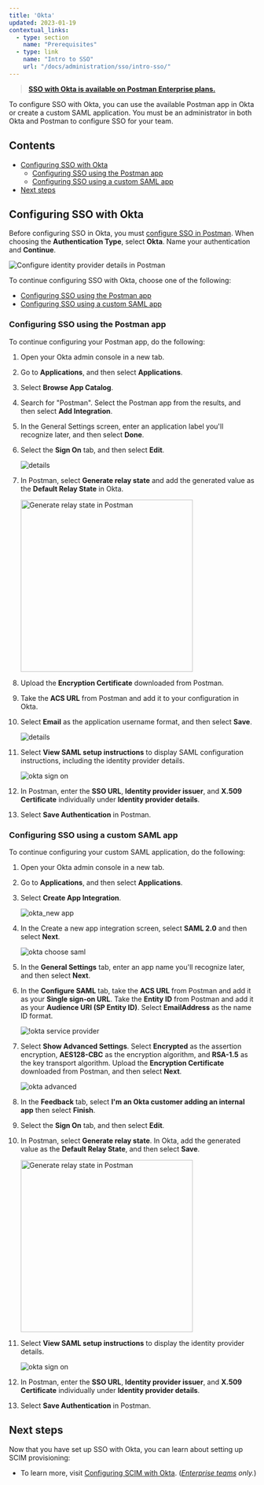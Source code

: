 ```yaml
---
title: 'Okta'
updated: 2023-01-19
contextual_links:
  - type: section
    name: "Prerequisites"
  - type: link
    name: "Intro to SSO"
    url: "/docs/administration/sso/intro-sso/"
---
```


> **[SSO with Okta is available on Postman Enterprise plans.](https://www.postman.com/pricing)**

To configure SSO with Okta, you can use the available Postman app in Okta or create a custom SAML application. You must be an administrator in both Okta and Postman to configure SSO for your team.

## Contents

* [Configuring SSO with Okta](#configuring-sso-with-okta)
    * [Configuring SSO using the Postman app](#configuring-sso-using-the-postman-app)
    * [Configuring SSO using a custom SAML app](#configuring-sso-using-a-custom-saml-app)
* [Next steps](#next-steps)

## Configuring SSO with Okta

Before configuring SSO in Okta, you must [configure SSO in Postman](/docs/administration/sso/admin-sso/). When choosing the **Authentication Type**, select **Okta**. Name your authentication and **Continue**.

<img alt="Configure identity provider details in Postman" src="https://assets.postman.com/postman-docs/v10/configure-identity-provider-v10.jpg"/>

To continue configuring SSO with Okta, choose one of the following:

* [Configuring SSO using the Postman app](#configuring-sso-using-the-postman-app)
* [Configuring SSO using a custom SAML app](#configuring-sso-using-a-custom-saml-app)

### Configuring SSO using the Postman app

To continue configuring your Postman app, do the following:

1. Open your Okta admin console in a new tab.

1. Go to **Applications**, and then select **Applications**.

1. Select **Browse App Catalog**.

1. Search for "Postman". Select the Postman app from the results, and then select **Add Integration**.

1. In the General Settings screen, enter an application label you'll recognize later, and then select **Done**.

1. Select the **Sign On** tab, and then select **Edit**.

    ![details](https://assets.postman.com/postman-docs/Okta-New-Integ3.png)

1. In Postman, select **Generate relay state** and add the generated value as the **Default Relay State** in Okta.

    <img alt="Generate relay state in Postman" src="https://assets.postman.com/postman-docs/generate-relay-state-v9.14.jpg" width="350px"/>

1. Upload the **Encryption Certificate** downloaded from Postman.

1. Take the **ACS URL** from Postman and add it to your configuration in Okta.

1. Select **Email** as the application username format, and then select **Save**.

    ![details](https://assets.postman.com/postman-docs/Okta-New-Integ4.png)

1. Select **View SAML setup instructions** to display SAML configuration instructions, including the identity provider details.

    ![okta sign on](https://assets.postman.com/postman-docs/okta_sign_on.png)

1. In Postman, enter the **SSO URL**, **Identity provider issuer**, and **X.509 Certificate** individually under **Identity provider details**.

1. Select **Save Authentication** in Postman.

<!-- 1. Select the **Assignments** tab, and then select **Assign > Assign to People**.

    1. Search for team members to assign to teh Postman app in Okta. For each team member you'd like to assign, select **Assign**.

    1. Select **Save and Go Back** to assign more team members, and then select **Done**. -->

### Configuring SSO using a custom SAML app

To continue configuring your custom SAML application, do the following:

1. Open your Okta admin console in a new tab.

1. Go to **Applications**, and then select **Applications**.

1. Select **Create App Integration**.

    ![okta_new app](https://assets.postman.com/postman-docs/Okta-Create-Application.png)

1. In the Create a new app integration screen, select **SAML 2.0** and then select **Next**.

    ![okta choose saml](https://assets.postman.com/postman-docs/Okta-Choose-SAML.png)

1. In the **General Settings** tab, enter an app name you'll recognize later, and then select **Next**.

1. In the **Configure SAML** tab, take the **ACS URL**  from Postman and add it as your **Single sign-on URL**. Take the **Entity ID**  from Postman and add it as your **Audience URI (SP Entity ID)**. Select **EmailAddress** as the name ID format.

    ![!okta service provider](https://assets.postman.com/postman-docs/okta_service_provider.png)

1. Select **Show Advanced Settings**. Select **Encrypted** as the assertion encryption, **AES128-CBC** as the encryption algorithm, and **RSA-1.5** as the key transport algorithm. Upload the **Encryption Certificate** downloaded from Postman, and then select **Next**.

    ![okta advanced](https://assets.postman.com/postman-docs/Okta-SAML-Adv-Settings.png)

1. In the **Feedback** tab, select **I'm an Okta customer adding an internal app** then select **Finish**.

1. Select the **Sign On** tab, and then select **Edit**.

1. In Postman, select **Generate relay state**. In Okta, add the generated value as the **Default Relay State**, and then select **Save**.

    <img alt="Generate relay state in Postman" src="https://assets.postman.com/postman-docs/generate-relay-state-v9.14.jpg" width="350px"/>

1. Select **View SAML setup instructions** to display the identity provider details.

    ![okta sign on](https://assets.postman.com/postman-docs/okta_sign_on.png)

1. In Postman, enter the **SSO URL**, **Identity provider issuer**, and **X.509 Certificate** individually under **Identity provider details**.

1. Select **Save Authentication** in Postman.

## Next steps

Now that you have set up SSO with Okta, you can learn about setting up SCIM provisioning:

* To learn more, visit [Configuring SCIM with Okta](/docs/administration/scim-provisioning/configuring-scim-with-okta/). (_[Enterprise teams](https://www.postman.com/pricing/) only._)
